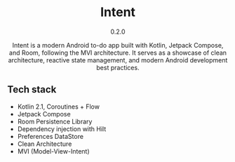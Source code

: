 <h1 align="center">Intent</h1>
<p align="center">0.2.0</p>  
<p align="center">  
Intent is a modern Android to-do app built with Kotlin, Jetpack Compose, and Room, following the MVI architecture. It serves as a showcase of clean architecture, reactive state management, and modern Android development best practices.
</p>

## Tech stack
- Kotlin 2.1, Coroutines + Flow
- Jetpack Compose
- Room Persistence Library
- Dependency injection with Hilt
- Preferences DataStore
- Clean Architecture
- MVI (Model-View-Intent)
